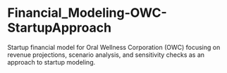 # Financial_Modeling-OWC-StartupApproach
Startup financial model for Oral Wellness Corporation (OWC) focusing on revenue projections, scenario analysis, and sensitivity checks as an approach to startup modeling.
